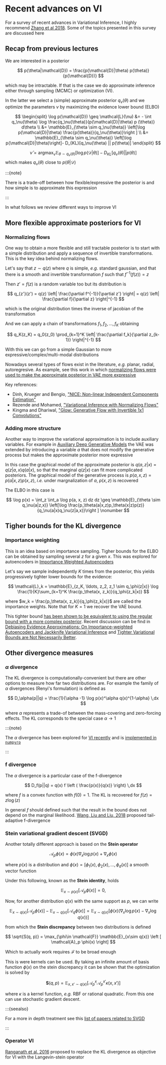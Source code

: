# Recent advances on VI

For a survey of recent advances in Variational Inference, I highly recommend [Zhang et al 2018](https://arxiv.org/pdf/1711.05597.pdf). Some of the topics presented in this survey are discussed here

## Recap from previous lectures

We are interested in a posterior 

$$
p(\theta|\mathcal{D}) = \frac{p(\mathcal{D}|\theta) p(\theta)}{p(\mathcal{D})}
$$

which may be intractable. If that is the case we do approximate inference either through sampling (MCMC) or optimization (VI). 

In the latter we select a (simple) approximate posterior $q_\nu(\theta)$ and we optimize the parameters $\nu$ by maximizing the evidence lower bound (ELBO)

$$
\begin{split}
\log p(\mathcal{D}) \geq  \mathcal{L}(\nu) &= - \int q_\nu(\theta) \log \frac{q_\nu(\theta)}{p(\mathcal{D}|\theta) p (\theta)} d\theta  \\
&= \mathbb{E}_{\theta \sim q_\nu(\theta)} \left[\log p(\mathcal{D}|\theta) \frac{p(\theta)}{q_\nu(\theta)}\right ]   \\
&= \mathbb{E}_{\theta \sim q_\nu(\theta)} \left[\log p(\mathcal{D}|\theta)\right]- D_{KL}[q_\nu(\theta) || p(\theta)]   
\end{split}
$$

$$
\hat \nu = \text{arg}\max_\nu \mathbb{E}_{\theta \sim q_\nu(\theta)} \left[\log p(\mathcal{D}|\theta)\right]- D_{KL}[q_\nu(\theta) || p(\theta)] 
$$
which makes $q_\nu(\theta)$ close to $p(\theta|\mathcal{D})$

:::{note}

There is a trade-off between how flexible/expressive the posterior is and how simple is to approximate this expression

:::

In what follows we review different ways to improve VI

## More flexible approximate posteriors for VI


### Normalizing flows

One way to obtain a more flexible and still tractable posterior is to start with a simple distribution and apply a sequence of invertible transformations. This is the key idea behind normalizing flows. 

Let's say that $z\sim q(z)$ where $q$ is simple, *e.g.* standard gaussian, and that there is a smooth and invertible transformation $f$ such that $f^{-1}(f(z)) = z$

Then $z' = f(z)$ is a random variable too but its distribution is

$$
q_{z'}(z') = q(z) \left| \frac{\partial f^{-1}}{\partial z'} \right| = q(z) \left| \frac{\partial f}{\partial z} \right|^{-1}
$$

which is the original distribution times the inverse of jacobian of the transformation

And we can apply a chain of transformations $f_1, f_2, \ldots, f_K$ obtaining

$$
q_K(z_K) = q_0(z_0) \prod_{k=1}^K \left| \frac{\partial f_k}{\partial z_{k-1}} \right|^{-1}
$$

With this we can go from a simple Gaussian to more expressive/complex/multi-modal distributions 

Nowadays several types of flows exist in the literature, *e.g.* planar, radial, autoregresive. As example, see this work in which [normalizing flows were used to make the approximate posterior in VAE more expressive](https://arxiv.org/abs/1809.05861)

Key references:

- Dinh, Krueger and Bengio, ["NICE: Non-linear Independent Components Estimation"](https://arxiv.org/abs/1410.8516)
- Rezende and Mohamed, ["Variational Inference with Normalizing Flows"](https://arxiv.org/abs/1505.05770) 
- Kingma and Dhariwal, ["Glow: Generative Flow with Invertible 1x1 Convolutions"](https://arxiv.org/abs/1807.03039)


### Adding more structure

Another way to improve the variational approximation is to include auxiliary variables. For example in [Auxiliary Deep Generative Models](https://arxiv.org/abs/1602.05473) the VAE was extended by introducing a variable $a$ that does not modify the generative process but makes the approximate posterior more expressive

In this case the graphical model of the approximate posterior is $q(a, z |x) = q(z|a,x)q(a|x)$, so that the marginal $q(z|x)$ can fit more complicated posteriors. The graphical model of the generative process is $p(a,x,z) = p(a|x,z)p(x,z)$, *i.e.* under margnalization of $a$, $p(x,z)$ is recovered

The ELBO in this case is 

$$
\log p(x) = \int_z \int_a \log p(a, x, z) dz dz \geq \mathbb{E}_{\theta \sim q_\nu(a|z,x)} \left[\log \frac{p_\theta(a|x,z)p_\theta(x|z)p(z)}{q_\nu(a|x)q_\nu(z|a,x)}\right ]  \nonumber
$$



## Tigher bounds for the KL divergence

### Importance weighting

This is an idea based on importance sampling. Tigher bounds for the ELBO can be obtained by sampling several $z$ for a given $x$. This was explored for autoencoders in [Importance Weighted Autoencoders](https://arxiv.org/abs/1509.00519)

Let's say we sample independently $K$ times from the posterior, this yields progressively tighter lower bounds for the evidence:

$$
\mathcal{L}_k = \mathbb{E}_{z_K, \ldots, z_2, z_1 \sim q_\phi(z|x)} \log \frac{1}{K}\sum_{k=1}^K \frac{p_\theta(x, z_k)}{q_\phi(z_k|x)}
$$

where $w_k = \frac{p_\theta(x, z_k)}{q_\phi(z_k|x)}$ are called the importance weights. Note that for $K=1$ we recover the VAE bound.

This tighter bound [has been shown to be equivalent to using the regular bound with a more complex posterior](https://arxiv.org/pdf/1808.09034.pdf). Recent discussion can be find in [Debiasing Evidence Approximations: On Importance-weighted Autoencoders and Jackknife Variational Inference](https://openreview.net/forum?id=HyZoi-WRb) and [Tighter Variational Bounds are Not Necessarily Better](https://arxiv.org/abs/1802.04537). 




## Other divergence measures



### $\alpha$ divergence 

The KL divergence is computationally-convenient but there are other options to measure how far two distributions are. For example the family of $\alpha$ divergences (Renyi's formulation) is defined as 

$$
D_\alpha(p||q) = \frac{1}{\alpha -1} \log p(x)^\alpha q(x)^{1-\alpha} \,dx
$$

where $\alpha$ represents a trade-of between the mass-covering and zero-forcing effects. The KL corresponds to the special case $\alpha \to 1$


:::{note}

The $\alpha$ divergence has been explored for [VI recently](https://arxiv.org/pdf/1511.03243.pdf) and is [implemented in `numpyro`](https://num.pyro.ai/en/latest/svi.html#numpyro.infer.elbo.RenyiELBO)

:::

### f divergence

The $\alpha$ divergence is a particular case of the f-divergence

$$
D_f(p||q) =  q(x) f \left ( \frac{p(x)}{q(x)} \right) \,dx
$$

where $f$ is a convex function with $f(0) = 1$. The KL is recovered for $f(z) = z \log(z)$

In general $f$ should defined such that the result in the bound does not depend on the marginal likelihood. [Wang, Liu and Liu, 2018](https://papers.nips.cc/paper/7816-variational-inference-with-tail-adaptive-f-divergence.pdf) proposed tail-adaptive f-divergence 



### Stein variational gradient descent (SVGD)

Another totally different approach is based on the **Stein operator**

$$
\mathcal{A}_p \phi(x) = \phi(x) \nabla_x \log p(x)  + \nabla_x \phi(x)
$$

where $p(x)$ is a distribution and $\phi(x) = [\phi_1(x), \phi_2(x), \ldots, \phi_d(x)]$ a smooth vector function

Under this following, known as the **Stein identity**, holds

$$
\mathbb{E}_{x\sim p(x)} \left [  \mathcal{A}_p \phi(x)  \right] = 0,
$$


Now, for another distribution $q(x)$ with the same support as $p$, we can write 

$$
\mathbb{E}_{x\sim q(x)} \left [ \mathcal{A}_p \phi(x) \right] - \mathbb{E}_{x\sim q(x)} \left [ \mathcal{A}_q \phi(x) \right]= \mathbb{E}_{x\sim q(x)} \left [ \phi(x) ( \nabla_x \log p(x) - \nabla_x \log q(x)) \right]
$$ 

from which the **Stein discrepancy** between two distributions is defined

$$
\sqrt{S(q, p)} = \max_{\phi\in \mathcal{F}} \mathbb{E}_{x\sim q(x)} \left [ \mathcal{A}_p \phi(x) \right]
$$

Which to actually work requires $\mathcal{F}$ to be broad enough

This is were kernels can be used. By taking an infinite amount of basis function $\phi(x)$ on the stein discrepancy it can be shown that the optimization is solved by

$$
\textbf{S}(q, p) = \mathbb{E}_{x, x' \sim q(x)} \left [ \mathcal{A}_p^x \mathcal{A}_p^{x'} \kappa(x, x')\right]
$$

where $\kappa$ is a kernel function, *e.g.* RBF or rational quadratic. From this one can use stochastic gradient descent. 

:::{seealso}

For a more in depth treatment see this [list of papers related to SVGD](https://www.cs.dartmouth.edu/~qliu/stein.html)

:::

### Operator VI

[Ranganath et al. 2016](https://arxiv.org/abs/1610.09033) proposed to replace the KL divergence as objective for VI with the Langevin-stein operator 

